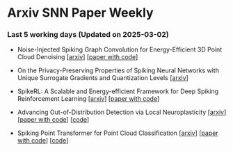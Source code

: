 # Arxiv SNN Paper Weekly


 ### **Last 5 working days (Updated on 2025-03-02)** 


- Noise-Injected Spiking Graph Convolution for Energy-Efficient 3D Point Cloud Denoising [[arxiv](https://arxiv.org/abs/2502.19660)] [[paper with code](https://paperswithcode.com/paper/noise-injected-spiking-graph-convolution-for)]

- On the Privacy-Preserving Properties of Spiking Neural Networks with Unique Surrogate Gradients and Quantization Levels [[arxiv](https://arxiv.org/abs/2502.18623)]

- SpikeRL: A Scalable and Energy-efficient Framework for Deep Spiking Reinforcement Learning [[arxiv](https://arxiv.org/abs/2502.17496)] [[paper with code](https://paperswithcode.com/paper/spikerl-a-scalable-and-energy-efficient)]

- Advancing Out-of-Distribution Detection via Local Neuroplasticity [[arxiv](https://arxiv.org/abs/2502.15833)] [[paper with code](https://paperswithcode.com/paper/advancing-out-of-distribution-detection-via)] [[code](https://github.com/alessandro-canevaro/KAN-OOD)]

- Spiking Point Transformer for Point Cloud Classification [[arxiv](https://arxiv.org/abs/2502.15811)] [[paper with code](https://paperswithcode.com/paper/spiking-point-transformer-for-point-cloud)] [[code](https://github.com/PeppaWu/SPT)]

